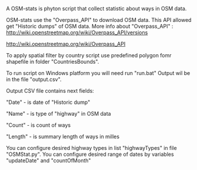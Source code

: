 A OSM-stats is phyton script that collect statistic about ways in OSM data.

OSM-stats use the "Overpass_API" to download OSM data. This API allowed get "Historic dumps" of OSM data. More info about  "Overpass_API" :
http://wiki.openstreetmap.org/wiki/Overpass_API/versions

http://wiki.openstreetmap.org/wiki/Overpass_API

To apply spatial filter by country script use predefined polygon fomr shapefile in folder "CountriesBounds".

To run script on Windows platform you will need run "run.bat" Output wil be in the file "output.csv".

Output CSV file contains next fields:

"Date" - is date of "Historic dump"

"Name" - is type of "highway" in OSM data

"Count" - is count of ways

"Length" - is summary length of ways in milles

You can configure desired highway types in list "highwayTypes" in file "OSMStat.py".
You can configure desired range of dates by variables "updateDate" and "countOfMonth"
